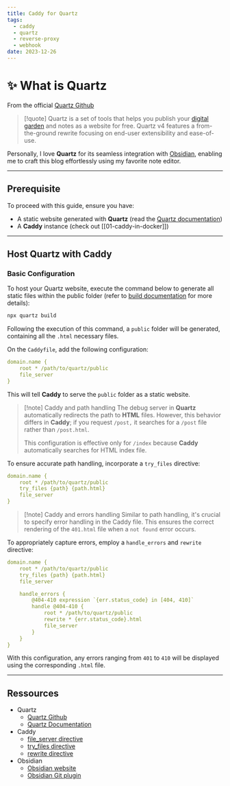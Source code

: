 ```yaml
---
title: Caddy for Quartz
tags:
  - caddy
  - quartz
  - reverse-proxy
  - webhook
date: 2023-12-26
---
```

# ✨ What is Quartz

From the official [Quartz Github](https://github.com/jackyzha0/quartz)

> [!quote]
> Quartz is a set of tools that helps you publish your [digital garden](https://jzhao.xyz/posts/networked-thought) and notes as a website for free. Quartz v4 features a from-the-ground rewrite focusing on end-user extensibility and ease-of-use.

Personally, I love **Quartz** for its seamless integration with [Obsidian](https://obsidian.md/), enabling me to craft this blog effortlessly using my favorite note editor.

---
## Prerequisite
To proceed with this guide, ensure you have:
- A static website generated with **Quartz** (read the [Quartz documentation](https://quartz.jzhao.xyz/))
- A **Caddy** instance (check out [[01-caddy-in-docker]])

---
## Host Quartz with Caddy

### Basic Configuration

To host your Quartz website, execute the command below to generate all static files within the public folder (refer to [build documentation](https://quartz.jzhao.xyz/build) for more details):

```bash
npx quartz build
```

Following the execution of this command, a `public` folder will be generated, containing all the `.html` necessary files.

On the `Caddyfile`, add the following configuration:

```yml
domain.name {  
    root * /path/to/quartz/public
    file_server 
}
```

This will tell **Caddy** to serve the `public` folder as a static website.

> [!note] Caddy and path handling
> The debug server in **Quartz** automatically redirects the path to **HTML** files. However, this behavior differs in **Caddy**; if you request `/post,` it searches for a `/post` file rather than `/post.html`.
>
>This configuration is effective only for `/index` because **Caddy** automatically searches for HTML index file.

To ensure accurate path handling, incorporate a `try_files` directive:

```yml {3}
domain.name {
    root * /path/to/quartz/public
    try_files {path} {path.html}
    file_server 
}
```

> [!note] Caddy and errors handling
> Similar to path handling, it's crucial to specify error handling in the Caddy file. This ensures the correct rendering of the `401.html` file when a `not found` error occurs.

To appropriately capture errors, employ a `handle_errors` and `rewrite` directive:

```yml {6-13}
domain.name {
    root * /path/to/quartz/public
    try_files {path} {path.html}
    file_server

    handle_errors {  
        @404-410 expression `{err.status_code} in [404, 410]`  
        handle @404-410 {  
            root * /path/to/quartz/public  
            rewrite * {err.status_code}.html  
            file_server  
        }  
    }
}
```

With this configuration, any errors ranging from `401` to `410` will be displayed using the corresponding `.html` file.

---
## Ressources
- Quartz
	- [Quartz Github](https://github.com/jackyzha0/quartz)
	- [Quartz Documentation](https://www.quartz-scheduler.org/documentation/)
- Caddy
	- [file_server directive](https://caddyserver.com/docs/caddyfile/directives/file_server)
	- [try_files directive](https://caddyserver.com/docs/caddyfile/directives/try_files#try-files)
	- [rewrite directive](https://caddyserver.com/docs/caddyfile/directives/rewrite#rewrite)
- Obsidian
	- [Obsidian website](https://obsidian.md/)
	- [Obsidian Git plugin](https://github.com/denolehov/obsidian-git)